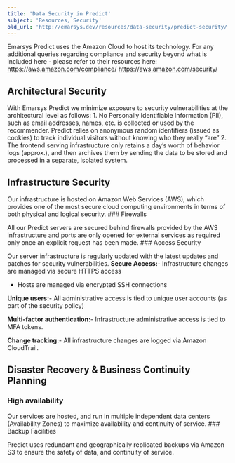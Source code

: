 ```yaml
---
title: 'Data Security in Predict'
subject: 'Resources, Security'
old_url: 'http://emarsys.dev/resources/data-security/predict-security/'
---
```


Emarsys Predict uses the Amazon Cloud to host its technology. For any additional queries regarding compliance and security beyond what is included here - please refer to their resources here: <https://aws.amazon.com/compliance/> <https://aws.amazon.com/security/>

Architectural Security
----------------------

 With Emarsys Predict we minimize exposure to security vulnerabilities at the architectural level as follows: 1. No Personally Identifiable Information (PII), such as email addresses, names, etc. is collected or used by the recommender. Predict relies on anonymous random identifiers (issued as cookies) to track individual visitors without knowing who they really “are”
2. The frontend serving infrastructure only retains a day’s worth of behavior logs (approx.), and then archives them by sending the data to be stored and processed in a separate, isolated system.

Infrastructure Security
-----------------------

 Our infrastructure is hosted on Amazon Web Services (AWS), which provides one of the most secure cloud computing environments in terms of both physical and logical security. ### Firewalls

 All our Predict servers are secured behind firewalls provided by the AWS infrastructure and ports are only opened for external services as required only once an explicit request has been made. ### Access Security

 Our server infrastructure is regularly updated with the latest updates and patches for security vulnerabilities. **Secure Access:**- Infrastructure changes are managed via secure HTTPS access
- Hosts are managed via encrypted SSH connections
 
**Unique users:**- All administrative access is tied to unique user accounts (as part of the security policy)
 
**Multi-factor authentication:**- Infrastructure administrative access is tied to MFA tokens.
 
**Change tracking:**- All infrastructure changes are logged via Amazon CloudTrail.

Disaster Recovery & Business Continuity Planning
------------------------------------------------

### High availability

 Our services are hosted, and run in multiple independent data centers (Availability Zones) to maximize availability and continuity of service. ### Backup Facilities

 Predict uses redundant and geographically replicated backups via Amazon S3 to ensure the safety of data, and continuity of service.